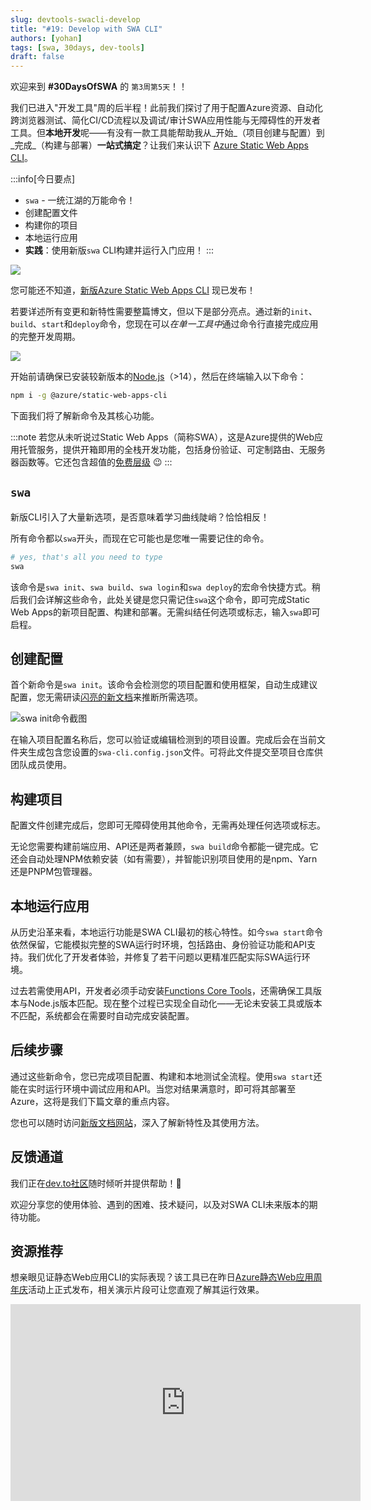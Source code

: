 ```yaml
---
slug: devtools-swacli-develop
title: "#19: Develop with SWA CLI"
authors: [yohan]
tags: [swa, 30days, dev-tools]
draft: false
---
```


<head>
  <meta name="twitter:url" content="https://www.azurestaticwebapps.dev/blog/devtools-swacli-develop" />
  <meta name="twitter:title" content="##19: Develop with SWA CLI" />
  <meta name="twitter:description" content="Join @sinedied on #30DaysOfSWA as debuts the new SWA CLI for @AzureStaticApps and walks through the build process!" />
  <meta name="twitter:image" content="https://www.azurestaticwebapps.dev/assets/images/19-banner-ecd588da06f9f1af0f0e8a5f3323aa20.png" />
  <meta name="twitter:card" content="summary_large_image" />
  <meta name="twitter:creator" content="@nitya" />
  <meta name="twitter:site" content="@AzureStaticApps" /> 
  <link rel="canonical" href="https://dev.to/azure/get-started-with-the-new-azure-static-web-apps-cli-mm3" />
</head>

欢迎来到 **#30DaysOfSWA** 的 `第3周第5天`！！

我们已进入"开发工具"周的后半程！此前我们探讨了用于配置Azure资源、自动化跨浏览器测试、简化CI/CD流程以及调试/审计SWA应用性能与无障碍性的开发者工具。但**本地开发**呢——有没有一款工具能帮助我从_开始_（项目创建与配置）到_完成_（构建与部署）**一站式搞定**？让我们来认识下 [Azure Static Web Apps CLI](https://aka.ms/30DaysOfSWA/swa-cli)。

:::info[今日要点]
 * `swa` - 一统江湖的万能命令！
 * 创建配置文件
 * 构建你的项目
 * 本地运行应用
 * **实践**：使用新版`swa` CLI构建并运行入门应用！
:::

![](../static/img/series/19-banner.png)

您可能还不知道，[新版Azure Static Web Apps CLI](https://github.com/Azure/static-web-apps-cli) 现已发布！

若要详述所有变更和新特性需要整篇博文，但以下是部分亮点。通过新的`init`、`build`、`start`和`deploy`命令，您现在可以*在单一工具中*通过命令行直接完成应用的完整开发周期。

![](../static/img/series/19-cli-banner-1.jpeg)

开始前请确保已安装较新版本的[Node.js](https://nodejs.org)（>14），然后在终端输入以下命令：

```sh
npm i -g @azure/static-web-apps-cli
```

下面我们将了解新命令及其核心功能。

:::note
若您从未听说过Static Web Apps（简称SWA），这是Azure提供的Web应用托管服务，提供开箱即用的全栈开发功能，包括身份验证、可定制路由、无服务器函数等。它还包含超值的[免费层级](https://azure.microsoft.com/free/?WT.mc_id=javascript-0000-yolasors) 😉
:::

## `swa`

新版CLI引入了大量新选项，是否意味着学习曲线陡峭？恰恰相反！

所有命令都以`swa`开头，而现在它可能也是您唯一需要记住的命令。

```sh
# yes, that's all you need to type
swa
```

该命令是`swa init`、`swa build`、`swa login`和`swa deploy`的宏命令快捷方式。稍后我们会详解这些命令，此处关键是您只需记住`swa`这个命令，即可完成Static Web Apps的新项目配置、构建和部署。无需纠结任何选项或标志，输入`swa`即可启程。

## 创建配置

首个新命令是`swa init`。该命令会检测您的项目配置和使用框架，自动生成建议配置，您无需研读[闪亮的新文档](https://azure.github.io/static-web-apps-cli/)来推断所需选项。

![swa init命令截图](../static/img/series/19-init.png)

在输入项目配置名称后，您可以验证或编辑检测到的项目设置。完成后会在当前文件夹生成包含您设置的`swa-cli.config.json`文件。可将此文件提交至项目仓库供团队成员使用。

## 构建项目

配置文件创建完成后，您即可无障碍使用其他命令，无需再处理任何选项或标志。

无论您需要构建前端应用、API还是两者兼顾，`swa build`命令都能一键完成。它还会自动处理NPM依赖安装（如有需要），并智能识别项目使用的是npm、Yarn还是PNPM包管理器。

## 本地运行应用

从历史沿革来看，本地运行功能是SWA CLI最初的核心特性。如今`swa start`命令依然保留，它能模拟完整的SWA运行时环境，包括路由、身份验证功能和API支持。我们优化了开发者体验，并修复了若干问题以更精准匹配实际SWA运行环境。

过去若需使用API，开发者必须手动安装[Functions Core Tools](https://docs.microsoft.com/azure/azure-functions/functions-run-local?tabs=v4%2Cwindows%2Ccsharp%2Cportal%2Cbash&WT.mc_id=javascript-0000-yolasors#publish)，还需确保工具版本与Node.js版本匹配。现在整个过程已实现全自动化——无论未安装工具或版本不匹配，系统都会在需要时自动完成安装配置。

## 后续步骤

通过这些新命令，您已完成项目配置、构建和本地测试全流程。使用`swa start`还能在实时运行环境中调试应用和API。当您对结果满意时，即可将其部署至Azure，这将是我们下篇文章的重点内容。

您也可以随时访问[新版文档网站](https://azure.github.io/static-web-apps-cli/)，深入了解新特性及其使用方法。

## 反馈通道

我们正在[dev.to社区](https://dev.to/azure/get-started-with-the-new-azure-static-web-apps-cli-mm3)随时倾听并提供帮助！🙂

欢迎分享您的使用体验、遇到的困难、技术疑问，以及对SWA CLI未来版本的期待功能。

## 资源推荐

想亲眼见证静态Web应用CLI的实际表现？该工具已在昨日[Azure静态Web应用周年庆](https://aka.ms/swaanniversary)活动上正式发布，相关演示片段可让您直观了解其运行效果。

<iframe width="560" height="315" frameborder="0"  src="https://www.youtube.com/embed/1e6k5HNK4F8" title="YouTube video player" allow="accelerometer; autoplay; clipboard-write; encrypted-media; gyroscope; picture-in-picture" allowfullscreen></iframe>